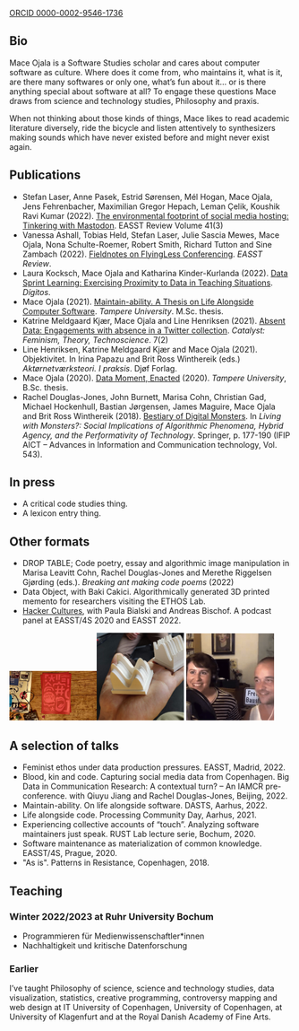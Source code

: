 [ORCID 0000-0002-9546-1736](https://orcid.org/0000-0002-9546-1736)

## Bio

Mace Ojala is a Software Studies scholar and cares about computer software as culture. Where does it come from, who maintains it, what is it, are there many softwares or only one, what’s fun about it… or is there anything special about software at all? To engage these questions Mace draws from science and technology studies, Philosophy and praxis.

When not thinking about those kinds of things, Mace likes to read academic literature diversely, ride the bicycle and listen attentively to synthesizers making sounds which have never existed before and might never exist again.

## Publications

- Stefan Laser, Anne Pasek, Estrid Sørensen, Mél Hogan, Mace Ojala, Jens Fehrenbacher, Maximilian Gregor Hepach, Leman Çelik, Koushik Ravi Kumar (2022). [The environmental footprint of social media hosting: Tinkering with Mastodon](https://www.easst.net/article/the-environmental-footprint-of-social-media-hosting-tinkering-with-mastodon/). EASST Review Volume 41(3)
- Vanessa Ashall, Tobias Held, Stefan Laser, Julie Sascia Mewes, Mace Ojala, Nona Schulte-Roemer, Robert Smith, Richard Tutton and Sine Zambach (2022). [Fieldnotes on FlyingLess Conferencing](https://www.easst.net/article/fieldnotes-on-flyingless-conferencing/). *EASST Review*.
- Laura Kocksch, Mace Ojala and Katharina Kinder-Kurlanda (2022). [Data Sprint Learning: Exercising Proximity to Data in Teaching Situations](https://revistadigitos.com/index.php/digitos/article/view/232). *Dígitos*.
- Mace Ojala (2021). [Maintain-ability. A Thesis on Life Alongside Computer Software](https://urn.fi/URN:NBN:fi:tuni-202202031820). *Tampere University*. M.Sc. thesis.
- Katrine Meldgaard Kjær, Mace Ojala and Line Henriksen (2021). [Absent Data: Engagements with absence in a Twitter collection](https://doi.org/10.28968/cftt.v7i2.34563). *Catalyst: Feminism, Theory, Technoscience*. 7(2)
- Line Henriksen, Katrine Meldgaard Kjær and Mace Ojala (2021). Objektivitet. In Irina Papazu and Brit Ross Winthereik (eds.) *Aktørnetværksteori. I praksis*. Djøf Forlag.
- Mace Ojala (2020). [Data Moment, Enacted](https://urn.fi/URN:NBN:fi:tuni-201908152909) (2020). *Tampere University*, B.Sc. thesis.
- Rachel Douglas-Jones, John Burnett, Marisa Cohn, Christian Gad, Michael Hockenhull, Bastian Jørgensen, James Maguire, Mace Ojala and Brit Ross Winthereik (2018). [Bestiary of Digital Monsters](https://doi.org/10.1007/978-3-030-04091-8_13). In *Living with Monsters?: Social Implications of Algorithmic Phenomena, Hybrid Agency, and the Performativity of Technology*. Springer, p. 177-190 (IFIP AICT – Advances in Information and Communication technology, Vol. 543).

## In press

- A critical code studies thing.
- A lexicon entry thing.

## Other formats

- DROP TABLE; Code poetry, essay and algorithmic image manipulation in Marisa Leavitt Cohn, Rachel Douglas-Jones and Merethe Riggelsen Gjørding (eds.). *Breaking ant making code poems* (2022)
- Data Object, with Baki Cakici. Algorithmically generated 3D printed memento for researchers visiting the ETHOS Lab.
- [Hacker Cultures](https://www.buzzsprout.com/1323889/), with Paula Bialski and Andreas Bischof. A podcast panel at EASST/4S 2020 and EASST 2022.

<img src="assets/images/breaking_and_making_code_poems.jpg" width="31%"></img><img src="assets/images/data-object.jpg" width="31%"/> <img src="assets/images/paula_and_mace_in_the_podcast_studio.png" width="31%"/>

## A selection of talks

- Feminist ethos under data production pressures. EASST, Madrid, 2022.
- Blood, kin and code. Capturing social media data from Copenhagen. Big Data in Communication Research: A contextual turn? – An IAMCR pre-conference. with Qiuyu Jiang and Rachel Douglas-Jones, Beijing, 2022.
- Maintain-ability. On life alongside software. DASTS, Aarhus, 2022.
- Life alongside code. Processing Community Day, Aarhus, 2021.
- Experiencing collective accounts of “touch”. Analyzing software maintainers just speak. RUST Lab lecture serie, Bochum, 2020.
- Software maintenance as materialization of common knowledge. EASST/4S, Prague, 2020.
- "As is". Patterns in Resistance, Copenhagen, 2018.

## Teaching

### Winter 2022/2023 at Ruhr University Bochum

- Programmieren für Medienwissenschaftler*innen
- Nachhaltigkeit und kritische Datenforschung

### Earlier

I’ve taught Philosophy of science, science and technology studies, data visualization, statistics, creative programming, controversy mapping and web design at IT University of Copenhagen, University of Copenhagen, at University of Klagenfurt and at the Royal Danish Academy of Fine Arts.

